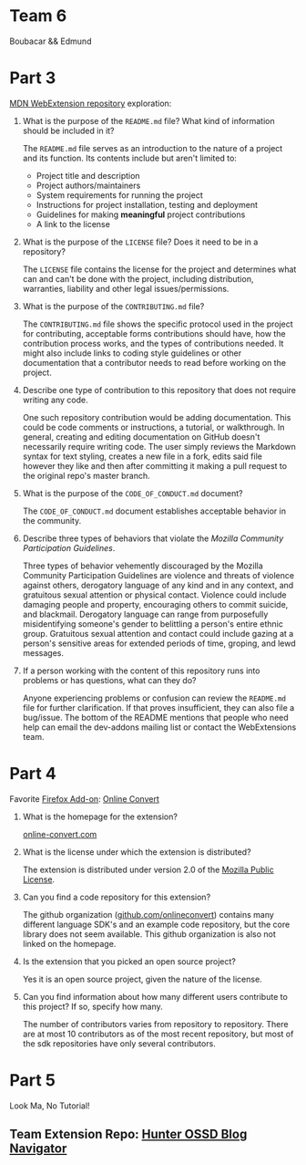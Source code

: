 # Team 6
Boubacar && Edmund

# Part 3

[MDN WebExtension repository](https://github.com/mdn/webextensions-examples) exploration:

1. What is the purpose of the `README.md` file? What kind of information should be included in it?

   The `README.md` file serves as an introduction to the nature of a project and its function. Its
   contents include but aren't limited to:
   *  Project title and description
   *  Project authors/maintainers
   *  System requirements for running the project
   *  Instructions for project installation, testing and deployment
   *  Guidelines for making __meaningful__ project contributions
   *  A link to the license
   
2. What is the purpose of the `LICENSE` file? Does it need to be in a repository?

   The `LICENSE` file contains the license for the project and determines what can and
   can't be done with the project, including distribution, warranties, liability and other legal issues/permissions.

3. What is the purpose of the `CONTRIBUTING.md` file?

   The `CONTRIBUTING.md` file shows the specific protocol used in the project for contributing,
   acceptable forms contributions should have, how the contribution process works, and the types of contributions needed. 
   It might also include links to coding style guidelines or other documentation that a contributor needs to read before 
   working on the project. 

4. Describe one type of contribution to this repository that does not require writing any code.

   One such repository contribution would be adding documentation. This could be code comments or instructions, a tutorial,
   or walkthrough. In general, creating and editing documentation on GitHub doesn't necessarily require writing code. 
   The user simply reviews the Markdown syntax for text styling, creates a new file in a fork, edits said file however they 
   like and then after committing it making a pull request to the original repo's master branch.

5. What is the purpose of the `CODE_OF_CONDUCT.md` document?

   The `CODE_OF_CONDUCT.md` document establishes acceptable behavior in the community.

6. Describe three types of behaviors that violate the _Mozilla Community Participation Guidelines_.

   Three types of behavior vehemently discouraged by the Mozilla Community Participation Guidelines are
   violence and threats of violence against others, derogatory language of any kind and in any context,
   and gratuitous sexual attention or physical contact. Violence could include damaging people and property,
   encouraging others to commit suicide, and blackmail. Derogatory language can range from purposefully
   misidentifying someone's gender to belittling a person's entire ethnic group. Gratuitous sexual attention
   and contact could include gazing at a person's sensitive areas for extended periods of time, groping, and
   lewd messages.

7. If a person working with the content of this repository runs into problems or has questions, what can they do?

   Anyone experiencing problems or confusion can review the `README.md` file for further clarification.
   If that proves insufficient, they can also file a bug/issue. The bottom of the README mentions that people 
   who need help can email the dev-addons mailing list or contact the WebExtensions team.
  
# Part 4

Favorite [Firefox Add-on](https://addons.mozilla.org/en-US/firefox/): [Online Convert](https://addons.mozilla.org/en-US/firefox/addon/online-convert/?src=search)

1. What is the homepage for the extension?

   [online-convert.com](https://www.online-convert.com/)
   
2. What is the license under which the extension is distributed?

   The extension is distributed under version 2.0 of the [Mozilla Public License](https://www.mozilla.org/en-US/MPL/2.0/).
   
3. Can you find a code repository for this extension?

   The github organization ([github.com/onlineconvert](https://github.com/onlineconvert)) contains many different language
   SDK's and an example code repository, but the core library does not seem available. This github organization is also not 
   linked on the homepage.
   
4. Is the extension that you picked an open source project?

   Yes it is an open source project, given the nature of the license.
   
5. Can you find information about how many different users contribute to this project? If so, specify how many.

   The number of contributors varies from repository to repository. 
   There are at most 10 contributors as of the most recent repository, but most of the sdk repositories have only several 
   contributors.

# Part 5

Look Ma, No Tutorial! 

## Team Extension Repo: [Hunter OSSD Blog Navigator](https://github.com/hunter-college-ossd-spr-2020/hunter-ossd-blog-navigator)
